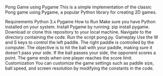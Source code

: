 Pong Game using Pygame
This is a simple implementation of the classic Pong game using Pygame, a popular Python library for creating 2D games.

Requirements
Python 3.x
Pygame
How to Run
Make sure you have Python installed on your system.
Install Pygame by running: pip install pygame.
Download or clone this repository to your local machine.
Navigate to the directory containing the code.
Run the script pong.py.
Gameplay
Use the W and S keys to control the left paddle.
The right paddle is controlled by the computer.
The objective is to hit the ball with your paddle, making sure it doesn't pass your side.
If the ball passes your side, the opponent scores a point.
The game ends when one player reaches the score limit.
Customization
You can customize the game settings such as paddle size, ball speed, and screen resolution by modifying the constants in the code.
